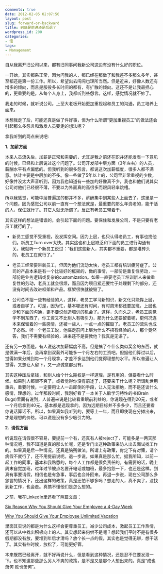 ```yaml
---
comments: true
date: 2012-02-05 02:07:56
layout: post
slug: forward-or-backward
title: 到底是前进还是后退？
wordpress_id: 200
categories:
- 悟
tags:
- Management
---
```


自从我离开旧公司以来，都有旧同事问我新公司这边有没有什么好的职位。

一开始，其实都系正常，因为问我的人，都已经在那做了和我差不多那么多年，甚至都还是第一份工作。所以，希望出去闯闯也理所当然。但是近来，好像人数还有增多的倾向，而且是服役多长时间的都有，有扩散的倾向。这还不是让我最担心的，更重要的是，从每个人身上，我都听到些怨言。这样，感觉情况就不妙了。

我走的时候，就听说公司，上至大老板开始更加重视起和员工的沟通，员工培养上面来。

本想我走了后，可能还真是做了件好事，但为什么所谓“更加重视员工”的做法还会引起那么多怨言和激发人员要走的想法呢？

拿我听到的两点来说吧:

**1.  加薪方面**

本来人员流失后，加薪是正常和需要的，尤其是我之前还在职并还能发表一下意见的时候，已经和上层说过这个问题了。公司开发部中层方面（3年左右）的人员，薪酬水平有点偏低的。但我听到的很多怨言，都说这次加薪幅度，很多人都不满意。估计主要是中层加的不多。像一些做了5年以上的，公司里非常重视的少数，好像并没太大声音听到，因为我也知道有一些加的好像真不少，我也和他们说其实公司对他们已经很不薄，不要以为外面真的高很多而跟风轻率跳槽。

所以我感觉，可能中层普遍加的都并不多，薪酬集中到某些人上面去了。这里是一个问题，因为感觉公司以前一直有一个想法就是，最重要的那么年资老的，能干活的人，保住就行了。其它人就无所谓了。反正有老员工带着干。

其实这样的想法是错误的，会引起下面的问题。要保住和发展公司，不是只要有老员工就行的了。



	
  * 新员工感觉不受重视，没发挥空间。因为上层，也只认得老员工，有事也找他们。新员工Turn over太快。其实这也和上层缺乏和下面的员工进行沟通有关。我就听一个新员工说过：“我们这些新人，其实都不重要，都是堆砖头的，老员工在就行了。”

	
  * 老员工经常要带新员工，但因为他们流动太快，老员工都有培训疲劳症了。公司的产品本来是有一个比较好的框架的，做的事情，一部份是重复性劳动，一部份是业务逻辑或复杂的customization。如果一直要老员工培训新人来做重复性的劳动，老员工就会很烦，而且因为项目紧还要忙于处理剩下的部分，还没有时间去改进框架和产品。框架很快就被毁了。

	
  * 公司总不招一些有经验的人，这样，老员工学习新知识，新文化只能靠上层，或者自学了。可是，因为忙，基本哪还有时间，有时周末都还要加班。上层也少和下面的沟通，更不要说创造培训的机会了。这样，久而久之，老员工感觉学不到东西了，你工资又不比别人有吸引力，那为什么还要留着呢，更何况连本来保留着的一些感情，还被一些人，一点一点的摧毁了。老员工的流失也成了必然。听一个老员工说，他临走前问上层为什么不招有经验的人，那个竟然答，我们不需要有经验的，进来还不是要教他？我真是无语了。


还有另一方面是，有人说这次加薪幅度不高，但是搞了个什么类似奖金的东西，就是做满一年后，会再拿到双薪外可能多一个月左右的工资吧。但据他们算过以后，觉得如果分摊到每一个月现拿，才差不多达到他们觉得理想的水平。所以普遍让人觉得，又想让人留下，又一点诚意都没有。

其实这种压后拿钱，和别人给个什么期权是一样道理，是有用的，但要看什么时候。如果别人都很不爽了，或者觉得你没有前途了，还要来干什么呢？所谓乱世用重典，重要时候，一定要用让人一击即倒的手段，让人无法拒绝，而不是还谈什么感情，理想的。过年那段时间，我刚好看了一本关于人脑学习特性的书(Brain Bugs)里面有说到，人普遍来说是比较看重眼前利益的，你说现在得到20元，或者一个月后拿到40元。基本都是选现拿的。因为远期目标并不多多少，而且还要看你说话算话不。所以，如果真如我听到的，要等上一年，而且即使现在分摊出来，才是理想的价格，可以说是没有多少吸引力的。

**2.  请假方面**

听说现在请假很不容易，要提前一个有，还真有人被reject了，可能多是一两天那种情况吧，我不知道是真的那么忙呢，还是专门出这种政策来防人出去面试找工作的。如果真是后一种情况，还真是脑残做法。所谓上有政策，肯定下有对策，请个病假不就行了，还不用提前说呢。退一步说，如果真是那么忙，据我所知，以前一起工作的同事，基本和我熟悉的，每个人工作都是很负责任的。有需要的话，晚上周末自觉加班，过年过节被点名要开电话或加班，最多抱怨一下，也还是这样。到真有事要请假，相信也是有急事，事后也会补回来。再退一步说，现在公司那么多怨言的情况下，还出这样的政策，真是还怕不够多吗？想走的人，真不爽了，没找到新工作，也会走。真搞不懂他们是怎么想的。

之前，我在LinkedIn里还看了两篇文章：

[Six Reason Why You Should Give Your Employee a 4-Day Week](http://www.linkedin.com/news?actionBar=&articleID=5562842806801670153&ids=cPATdjAPe3wSdj0PczkMd3oRdiMPczcNd3AMdz0Sd30MdjsOdzkRb34Me30Rdj8Scj8Uej0Vej8SdjkIcj8Td3gRej0UdzoOc3AQczoRdiMPdj4MdPoNc3wSc3wOd3wOdzkR&aag=true&freq=weekly&trk=eml-tod2-b-ttl-0&ut=2yCqJXsKqFql41)

[Why You Should Give Your Employee Unlimited Vacation](http://www.linkedin.com/news?actionBar=&articleID=1026708525&ids=cPsOdzoVdj8MciMTdzcScPoVdzATe3wTcj4NdzkRb34Tdj8PcjgOc34Idj8Re30Tdz8MciMPcPsMe3sMcz0N&aag=true&freq=weekly&trk=eml-tod2-b-ttl-1&ut=0D2UlrYgjNgR41)

里面其实说的都是为什么这样会更尊重员工，减少公司成本，激起员工工作热情，还可以从中找出积极向上的人。其实想起来何尝不是呢？想起我们平时不是有很多假期都没有放，要堆到年后才清吗？放个长一点的假，其实也是觉得无聊，想干活了。其实有些时候，放松了，可能更好管。

本来既然已经离开，就不好再说什么，但是看到这种情况，还是忍不住要发泄一下。也不知道那些那么另人不爽的政策，是不是又是那个人想出来的。真是“成也萧何 败也萧何”。
